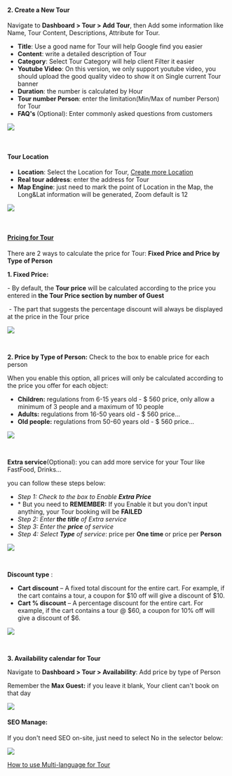 <h4>2. Create a New Tour</h4>
<p>Navigate to <strong>Dashboard &gt; Tour &gt; Add Tour</strong>, then Add some information like Name, Tour Content, Descriptions, Attribute for Tour.</p>
<ul>
<li><strong>Title</strong>: Use a good name for Tour will help Google find you easier</li>
<li><strong>Content</strong>: write a detailed description of Tour</li>
<li><strong>Category</strong>: Select Tour Category will help client Filter it easier</li>
<li><strong>Youtube Video</strong>: On this version, we only support youtube video, you should upload the good quality video to show it on Single current Tour banner</li>
<li><strong>Duration</strong>: the number is calculated by Hour</li>
<li><strong>Tour number Person</strong>: enter the limitation(Min/Max of number Person) for Tour</li>
<li><strong>FAQ's </strong>(Optional): Enter commonly asked questions from customers</li>
</ul>
<p><img src="/assets/images/586f7d78d673cfd17ac3387b94260ab2.png" /></p>
<p>&nbsp;</p>
<h4>Tour Location</h4>
<ul>
<li><strong>Location</strong>: Select the Location for Tour, <a href="http://docs.bookingcore.org/#location_manage">Create more Location</a></li>
<li><strong>Real tour address</strong>: enter the address for Tour</li>
<li><strong>Map Engine</strong>: just need to mark the point of Location in the Map, the Long&amp;Lat information will be generated, Zoom default is 12</li>
</ul>
<p><img src="/assets/images/5100f3cb6342472046fdd381db6fb92b.png" /></p>
<p>&nbsp;</p>
<h4 id="pring_tour"><a href="#pring_tour">Pricing for Tour</a></h4>
<p>There are 2 ways to calculate the price for Tour: <strong>Fixed Price and Price by Type of Person</strong></p>
<p><strong>1. Fixed Price:</strong> &nbsp;</p>
<p>- By default, the <strong>Tour price</strong> will be calculated according to the price you entered in <strong>the Tour Price section by number of Guest</strong></p>
<p><span style="color: #202022; font-family: roboto, sans-serif;"><span style="font-size: 14px; letter-spacing: 0.15px; background-color: #ffffff;">&nbsp;</span></span>- The part that suggests the percentage discount will always be displayed at the price in the Tour price</p>
<p><img src="/assets/images/bd8cc0d03a86a9a8a5b089d43409038f.png" /></p>
<p>&nbsp;</p>
<p><strong>2. Price by Type of Person:</strong> Check to the box to enable price for each person</p>
<p>When you enable this option, all prices will only be calculated according to the price you offer for each object:</p>
<ul>
<li><strong>Children:</strong> regulations from 6-15 years old - $ 560 price, only allow a minimum of 3 people and a maximum of 10 people</li>
<li><strong>Adults:</strong> regulations from 16-50 years old - $ 560 price...</li>
<li><strong>Old people:</strong> regulations from 50-60 years old - $ 560 price...</li>
</ul>
<p><img src="/assets/images/c20366d5900ca48283544a240cfc3fc3.png" /></p>
<p>&nbsp;</p>
<p><strong>Extra service</strong>(Optional): you can add more service for your Tour like FastFood, Drinks...</p>
<p>you can follow these steps below:</p>
<ul>
<li><em>Step 1: Check to the box to Enable <strong>Extra Price</strong> </em></li>
<li>* But you need to <strong>REMEMBER:</strong> If you Enable it but you don't input anything, your Tour booking will be <strong>FAILED</strong></li>
<li><em>Step 2: Enter<strong> the title</strong> of Extra service</em></li>
<li><em>Step 3: Enter&nbsp;the <strong>price</strong> of service</em></li>
<li><em>Step 4: Select <strong>Type</strong> of service</em>: price per <strong>One time </strong>or price per <strong>Person</strong></li>
</ul>
<p><img src="/assets/images/88e09693613d186d25538a42eba2f305.png" /></p>
<p>&nbsp;</p>
<p><strong>Discount type</strong> :</p>
<ul>
<li><strong>Cart discount</strong> &ndash; A fixed total discount for the entire cart.&nbsp;For example, if the cart contains a tour, a coupon for $10 off will give a discount of $10.</li>
<li><strong>Cart % discount</strong> &ndash; A&nbsp;percentage&nbsp;discount for the entire cart.&nbsp;For example, if the cart contains a tour @ $60, a coupon for 10% off will give a discount of $6.</li>
</ul>
<p><img src="/assets/images/758e226a0bc1716a87bb294e5320b7a8.png" /></p>
<p>&nbsp;</p>
<p><strong>3. Availability calendar for Tour </strong></p>
<p>Navigate to <strong>Dashboard &gt; Tour &gt; Availability</strong>: Add price by type of Person</p>
<p>Remember the <strong>Max Guest:</strong> if you leave it blank, Your client can't book on that day</p>
<p><img class="padding" src="/assets/images/7d781f236fea9d5f218eba9b4c989bd4.png" /></p>
<h4>SEO Manage:</h4>
<p>If you don't need SEO on-site, just need to select No in the selector below:</p>
<p><img src="/assets/images/c7cad64ffa2e949a49322047bcb36bb6.png" /></p>
<p><a href="http://docs.bookingcore.org/#start-multi">How to use Multi-language for Tour</a></p>